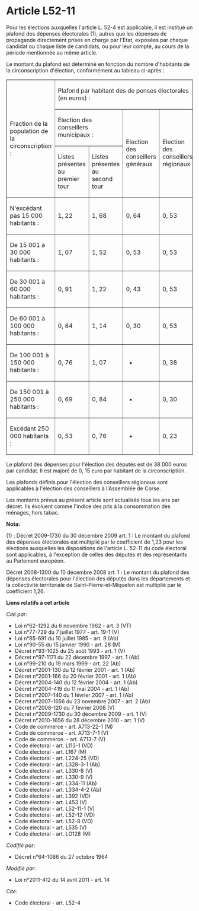 # Article L52-11

Pour les élections auxquelles l'article L. 52-4 est applicable, il est institué un plafond des dépenses électorales (1),
autres que les dépenses de propagande directement prises en charge par l'Etat, exposées par chaque candidat ou chaque liste
de candidats, ou pour leur compte, au cours de la période mentionnée au même article.

Le montant du plafond est déterminé en fonction du nombre d'habitants de la circonscription d'élection, conformément au
tableau ci-après : 

<table border="1" align="center" cellpadding="0" cellspacing="0">
  <tbody>
    <tr>
      <td width="123" rowspan="3">

Fraction de la population de la circonscription : 

</td>
      <td width="491" colspan="4">

Plafond par habitant des de penses électorales (en euros) : 

</td>
    </tr>
    <tr>
      <td width="246" colspan="2">

Election des conseillers municipaux : 

</td>
      <td width="123" rowspan="2">

Election des conseillers généraux 

</td>
      <td width="123" rowspan="2">

Election des conseillers régionaux 

</td>
    </tr>
    <tr>
      <td width="123">

Listes présentes au premier tour 

</td>
      <td width="123">

Listes présentes au second tour 

</td>
    </tr>
    <tr>
      <td width="123">

N'excédant pas 15 000 habitants : 

</td>
      <td width="123">

1, 22 

</td>
      <td width="123">

1, 68 

</td>
      <td width="123">

0, 64 

</td>
      <td width="123">

0, 53 

</td>
    </tr>
    <tr>
      <td width="123">

De 15 001 à 30 000 habitants : 

</td>
      <td width="123">

1, 07 

</td>
      <td width="123">

1, 52 

</td>
      <td width="123">

0, 53 

</td>
      <td width="123">

0, 53 

</td>
    </tr>
    <tr>
      <td width="123">

De 30 001 à 60 000 habitants : 

</td>
      <td width="123">

0, 91 

</td>
      <td width="123">

1, 22 

</td>
      <td width="123">

0, 43 

</td>
      <td width="123">

0, 53 

</td>
    </tr>
    <tr>
      <td width="123">

De 60 001 à 100 000 habitants : 

</td>
      <td width="123">

0, 84 

</td>
      <td width="123">

1, 14 

</td>
      <td width="123">

0, 30 

</td>
      <td width="123">

0, 53 

</td>
    </tr>
    <tr>
      <td width="123">

De 100 001 à 150 000 habitants : 

</td>
      <td width="123">

0, 76 

</td>
      <td width="123">

1, 07

</td>
      <td width="123">

-

</td>
      <td width="123">

0, 38 

</td>
    </tr>
    <tr>
      <td width="123">

De 150 001 à 250 000 habitants : 

</td>
      <td width="123">

0, 69 

</td>
      <td width="123">

0, 84

</td>
      <td width="123">

-

</td>
      <td width="123">

0, 30 

</td>
    </tr>
    <tr>
      <td width="123">

Excédant 250 000 habitants : 

</td>
      <td width="123">

0, 53 

</td>
      <td width="123">

0, 76

</td>
      <td width="123">

-

</td>
      <td width="123">

0, 23 

</td>
    </tr>
  </tbody>
</table>

Le plafond des dépenses pour l'élection des députés est de 38 000 euros par candidat. Il est majoré de 0, 15 euro par
habitant de la circonscription.

Les plafonds définis pour l'élection des conseillers régionaux sont applicables à l'élection des conseillers à l'Assemblée de
Corse.

Les montants prévus au présent article sont actualisés tous les ans par décret. Ils évoluent comme l'indice des prix à la
consommation des ménages, hors tabac.

**Nota:**

(1) : Décret 2009-1730 du 30 décembre 2009 art. 1 : Le montant du plafond des dépenses électorales est multiplié par le
coefficient de 1,23 pour les élections auxquelles les dispositions de l'article L. 52-11 du code électoral sont applicables,
à l'exception de celles des députés et des représentants au Parlement européen.

Décret 2008-1300 du 10 décembre 2008 art. 1 : Le montant du plafond des dépenses électorales pour l'élection des députés dans
les départements et la collectivité territoriale de Saint-Pierre-et-Miquelon est multiplié par le coefficient 1,26.

**Liens relatifs à cet article**

_Cité par_:

  - Loi n°62-1292 du 6 novembre 1962 - art. 3 (VT)
  - Loi n°77-729 du 7 juillet 1977 - art. 19-1 (V)
  - Loi n°85-691 du 10 juillet 1985 - art. 9 (Ab)
  - Loi n°90-55 du 15 janvier 1990 - art. 28 (M)
  - Décret n°93-1025 du 25 août 1993 - art. 1 (V)
  - Décret n°97-1171 du 22 décembre 1997 - art. 1 (Ab)
  - Loi n°99-210 du 19 mars 1999 - art. 22 (Ab)
  - Décret n°2001-130 du 12 février 2001 - art. 1 (Ab)
  - Décret n°2001-166 du 20 février 2001 - art. 1 (Ab)
  - Décret n°2004-140 du 12 février 2004 - art. 1 (Ab)
  - Décret n°2004-419 du 11 mai 2004 - art. 1 (Ab)
  - Décret n°2007-140 du 1 février 2007 - art. 1 (Ab)
  - Décret n°2007-1656 du 23 novembre 2007 - art. 2 (Ab)
  - Décret n°2008-120 du 7 février 2008 (V)
  - Décret n°2009-1730 du 30 décembre 2009 - art. 1 (V)
  - Décret n°2010-1656 du 28 décembre 2010 - art. 1 (V)
  - Code de commerce - art. A713-22-1 (M)
  - Code de commerce - art. A713-7-1 (V)
  - Code de commerce. - art. A713-7 (V)
  - Code électoral - art. L113-1 (VD)
  - Code électoral - art. L167 (M)
  - Code électoral - art. L224-25 (VD)
  - Code électoral - art. L328-3-1 (Ab)
  - Code électoral - art. L330-8 (V)
  - Code électoral - art. L330-9 (V)
  - Code électoral - art. L334-11 (Ab)
  - Code électoral - art. L334-4-2 (Ab)
  - Code électoral - art. L392 (VD)
  - Code électoral - art. L453 (V)
  - Code électoral - art. L52-11-1 (V)
  - Code électoral - art. L52-12 (VD)
  - Code électoral - art. L52-8 (VD)
  - Code électoral - art. L535 (V)
  - Code électoral - art. LO128 (M)

_Codifié par_:

  - Décret n°64-1086 du 27 octobre 1964

_Modifié par_:

  - Loi n°2011-412 du 14 avril 2011 - art. 14

_Cite_:

  - Code électoral - art. L52-4
